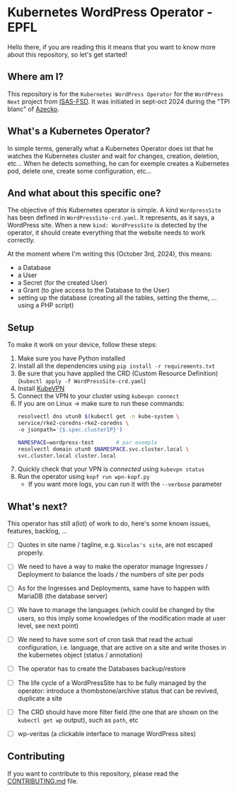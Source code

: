 # Kubernetes WordPress Operator - EPFL

Hello there, if you are reading this it means that you want to know more
about this repository, so let's get started!


## Where am I?

This repository is for the `Kubernetes WordPress Operator` for the `WordPress
Next` project from [ISAS-FSD].
It was initiated in sept-oct 2024 during the "TPI blanc" of [Azecko].


## What's a Kubernetes Operator?

In simple terms, generally what a Kubernetes Operator does ist that he watches
the Kubernetes cluster and wait for changes, creation, deletion, etc...
When he detects something, he can for exemple creates a Kubernetes pod,
delete one, create some configuration, etc...


## And what about this specific one?

The objective of this Kubernetes operator is simple.
A kind `WordpressSite` has been defined in `WordPressSite-crd.yaml`. It
represents, as it says, a WordPress site.
When a new `kind: WordPressSite` is detected by the operator, it should create
everything that the website needs to work correctly.

At the moment where I'm writing this (October 3rd, 2024), this means:
  - a Database
  - a User
  - a Secret (for the created User)
  - a Grant (to give access to the Database to the User)
  - setting up the database (creating all the tables, setting the theme, ...
    using a PHP script)


## Setup

To make it work on your device, follow these steps:
1. Make sure you have Python installed
2. Install all the dependencies using `pip install -r requirements.txt`
3. Be sure that you have applied the CRD (Custom Resource Definition) (`kubectl
   apply -f WordPressSite-crd.yaml`)
4. Install [KubeVPN]
5. Connect the VPN to your cluster using `kubevpn connect`
6. If you are on Linux → make sure to run these commands:
    ```bash
    resolvectl dns utun0 $(kubectl get -n kube-system \
    service/rke2-coredns-rke2-coredns \
    -o jsonpath='{$.spec.clusterIP}')

    NAMESPACE=wordpress-test       # par exemple
    resolvectl domain utun0 $NAMESPACE.svc.cluster.local \
    svc.cluster.local cluster.local
    ```
7. Quickly check that your VPN is _connected_ using `kubevpn status`
8. Run the operator using `kopf run wpn-kopf.py`
   - If you want more logs, you can run it with the `--verbose` parameter


## What's next?

This operator has still a(lot) of work to do, here's some known issues,
features, backlog, ...

- [ ] Quotes in site name / tagline, e.g. `Nicolas's site`, are not escaped properly.
- [ ] We need to have a way to make the operator manage Ingresses / Deployment to balance the loads / the numbers of site per pods
- [ ] As for the Ingresses and Deployments, same have to happen with MariaDB (the database server)
- [ ] We have to manage the languages (which could be changed by the users, so this imply some knowledges of the modification made at user level, see next point)
- [ ] We need to have some sort of cron task that read the actual configuration, i.e. language, that are active on a site and write thoses in the kubernetes object (status / annotation)
- [ ] The operator has to create the Databases backup/restore
- [ ] The life cycle of a WordPressSite has to be fully managed by the operator: introduce a thombstone/archive status that can be revived, duplicate a site
- [ ] The CRD should have more filter field (the one that are shown on the `kubectl get wp` output), such as `path`, etc
- [ ] wp-veritas (a clickable interface to manage WordPress sites)


## Contributing

If you want to contribute to this repository, please read the [CONTRIBUTING.md](CONTRIBUTING.md) file.

[ISAS-FSD]: https://search.epfl.ch/?filter=unit&q=ISAS-FSD
[Azecko]: https://github.com/Azecko/
[KubeVPN]: https://www.kubevpn.cn/
